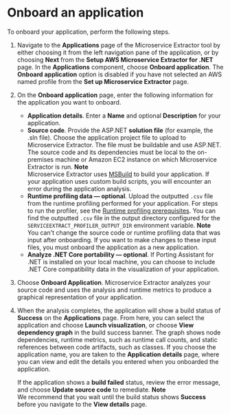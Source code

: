# Onboard an application<a name="microservice-extractor-use-onboard"></a>

To onboard your application, perform the following steps\.

1. Navigate to the **Applications** page of the Microservice Extractor tool by either choosing it from the left navigation pane of the application, or by choosing **Next** from the **Setup AWS Microservice Extractor for \.NET** page\. In the **Applications** component, choose **Onboard application**\. The **Onboard application** option is disabled if you have not selected an AWS named profile from the **Set up Microservice Extractor** page\.

1. On the **Onboard application** page, enter the following information for the application you want to onboard\.
   + **Application details**\. Enter a **Name** and optional **Description** for your application\.
   + **Source code**\. Provide the ASP\.NET **solution file** \(for example, the \.sln file\)\. Choose the application project file to upload to Microservice Extractor\. The file must be buildable and use ASP\.NET\. The source code and its dependencies must be local to the on\-premises machine or Amazon EC2 instance on which Microservice Extractor is run\.
**Note**  
Microservice Extractor uses [MSBuild](https://docs.microsoft.com/en-us/visualstudio/msbuild/msbuild) to build your application\. If your application uses custom build scripts, you will encounter an error during the application analysis\.
   + **Runtime profiling data — optional**\. Upload the outputted `.csv` file from the runtime profiling performed for your application\. For steps to run the profiler, see the [Runtime profiling prerequisites](microservice-extractor-install.md#microservice-extractor-install-runtime-profiling)\. You can find the outputted `.csv` file in the output directory configured for the `SERVICEEXTRACT_PROFILER_OUTPUT_DIR` environment variable\. 
**Note**  
You can't change the source code or runtime profiling data that was input after onboarding\. If you want to make changes to these input files, you must onboard the application as a new application\.
   + **Analyze \.NET Core portability — optional**\. If Porting Assistant for \.NET is installed on your local machine, you can choose to include \.NET Core compatibility data in the visualization of your application\.

1. Choose **Onboard Application**\. Microservice Extractor analyzes your source code and uses the analysis and runtime metrics to produce a graphical representation of your application\. 

1. When the analysis completes, the application will show a build status of **Success** on the **Applications** page\. From here, you can select the application and choose **Launch visualization**, or choose **View dependency graph** in the build success banner\. The graph shows node dependencies, runtime metrics, such as runtime call counts, and static references between code artifacts, such as classes\. If you choose the application name, you are taken to the **Application details** page, where you can view and edit the details you entered when you onboarded the application\.

   If the application shows a **build failed** status, review the error message, and choose **Update source code** to remediate\.
**Note**  
We recommend that you wait until the build status shows **Success** before you navigate to the **View details** page\.